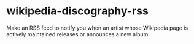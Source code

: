 # wikipedia-discography-rss

Make an RSS feed to notify you when an artist whose Wikipedia page is actively maintained releases or announces a new album.
